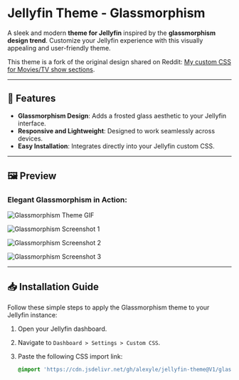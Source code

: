# Jellyfin Theme - Glassmorphism

A sleek and modern **theme for Jellyfin** inspired by the **glassmorphism design trend**. Customize your Jellyfin experience with this visually appealing and user-friendly theme.

This theme is a fork of the original design shared on Reddit: [My custom CSS for Movies/TV show sections](https://www.reddit.com/r/jellyfin/comments/12wpxry/my_custom_css_for_moviestv_show_sections/).

---

## 🎨 Features

- **Glassmorphism Design**: Adds a frosted glass aesthetic to your Jellyfin interface.
- **Responsive and Lightweight**: Designed to work seamlessly across devices.
- **Easy Installation**: Integrates directly into your Jellyfin custom CSS.

---

## 🖼️ Preview

### Elegant Glassmorphism in Action:

![Glassmorphism Theme GIF](https://github.com/alexyle/jellyfin-theme/blob/main/assets/298199066-a7b851a6-303f-8412-a7bc-6362a92e0d0a.gif?raw=true)

![Glassmorphism Screenshot 1](https://github.com/alexyle/jellyfin-theme/assets/53535044/fdf4ad37-5cd5-4f94-985f-196143d8daf8)

![Glassmorphism Screenshot 2](https://github.com/alexyle/jellyfin-theme/assets/53535044/024a3f5f-f19d-4ad2-825c-23353e630223)

![Glassmorphism Screenshot 3](https://github.com/alexyle/jellyfin-theme/assets/53535044/a7b851a6-303f-4489-a7bc-6362a92e0d0a)

---

## 📥 Installation Guide

Follow these simple steps to apply the Glassmorphism theme to your Jellyfin instance:

1. Open your Jellyfin dashboard.
2. Navigate to `Dashboard > Settings > Custom CSS`.
3. Paste the following CSS import link:

   ```css
   @import 'https://cdn.jsdelivr.net/gh/alexyle/jellyfin-theme@V1/glassmorphism/theme.css';
